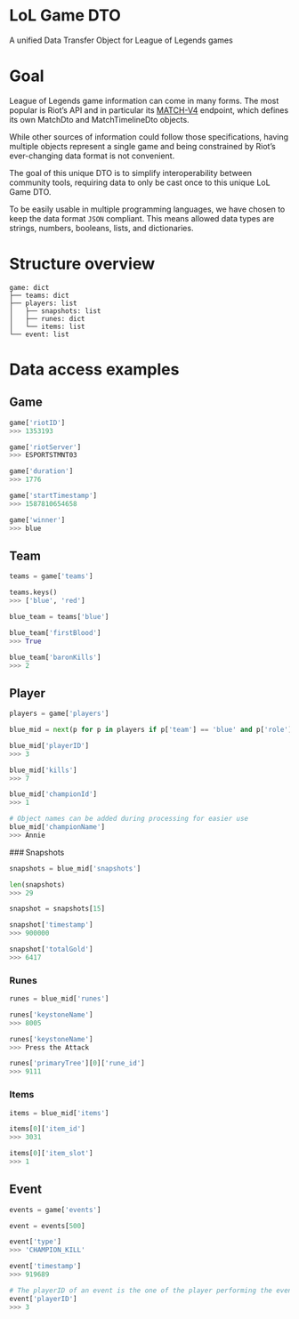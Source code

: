 # LoL Game DTO
A unified Data Transfer Object for League of Legends games

# Goal
League of Legends game information can come in many forms. The most popular is Riot’s API and in particular its 
[MATCH-V4](https://developer.riotgames.com/apis#match-v4/) endpoint, which defines its own MatchDto 
and MatchTimelineDto objects.

While other sources of information could follow those specifications, having multiple objects represent a single game
and being constrained by Riot’s ever-changing data format is not convenient.

The goal of this unique DTO is to simplify interoperability between community tools, requiring data to only be cast
 once to this unique LoL Game DTO.

To be easily usable in multiple programming languages, we have chosen to keep the data format `JSON` compliant. This 
means allowed data types are strings, numbers, booleans, lists, and dictionaries.

# Structure overview
```
game: dict
├── teams: dict
├── players: list
│   ├── snapshots: list
│   ├── runes: dict
│   └── items: list
└── event: list
```

# Data access examples

## Game
```python console
game['riotID']
>>> 1353193

game['riotServer']
>>> ESPORTSTMNT03

game['duration']
>>> 1776

game['startTimestamp']
>>> 1587810654658

game['winner']
>>> blue
```

## Team
```python console
teams = game['teams']

teams.keys()
>>> ['blue', 'red']

blue_team = teams['blue']

blue_team['firstBlood']
>>> True

blue_team['baronKills']
>>> 2
```

## Player
```python console
players = game['players']

blue_mid = next(p for p in players if p['team'] == 'blue' and p['role'] == 'mid')

blue_mid['playerID']
>>> 3

blue_mid['kills']
>>> 7

blue_mid['championId']
>>> 1

# Object names can be added during processing for easier use
blue_mid['championName']
>>> Annie
```

### Snapshots
```python console
snapshots = blue_mid['snapshots']

len(snapshots)
>>> 29

snapshot = snapshots[15]

snapshot['timestamp']
>>> 900000

snapshot['totalGold']
>>> 6417
```
### Runes
```python console
runes = blue_mid['runes']

runes['keystoneName']
>>> 8005

runes['keystoneName']
>>> Press the Attack

runes['primaryTree'][0]['rune_id']
>>> 9111
```
### Items
```python console
items = blue_mid['items']

items[0]['item_id']
>>> 3031

items[0]['item_slot']
>>> 1
```

## Event
```python console
events = game['events']

event = events[500]

event['type']
>>> 'CHAMPION_KILL'

event['timestamp']
>>> 919689

# The playerID of an event is the one of the player performing the event
event['playerID']
>>> 3
```
